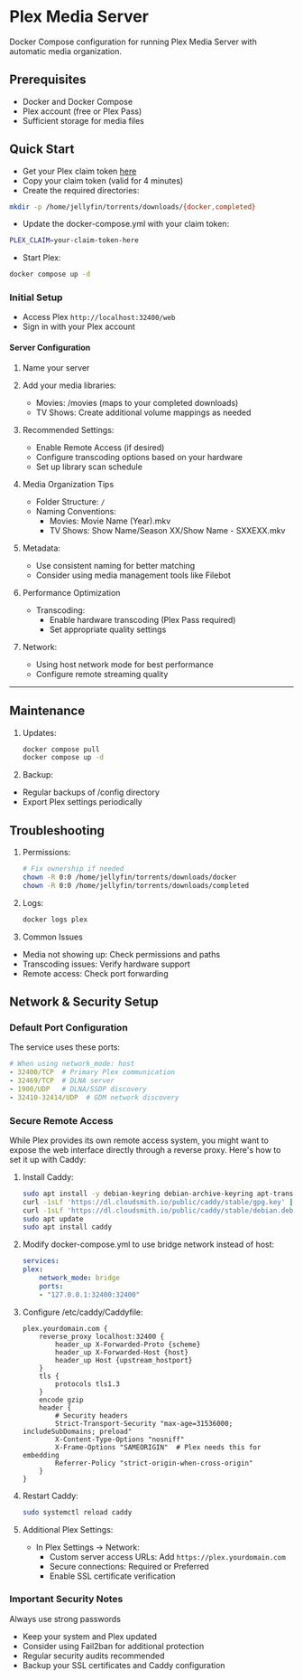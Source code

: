 # Plex Media Server

Docker Compose configuration for running Plex Media Server with automatic media organization.

## Prerequisites

* Docker and Docker Compose
* Plex account (free or Plex Pass)
* Sufficient storage for media files

## Quick Start

* Get your Plex claim token [here](plex.tv/claim)
* Copy your claim token (valid for 4 minutes)
* Create the required directories:

```bash
mkdir -p /home/jellyfin/torrents/downloads/{docker,completed}
```

* Update the docker-compose.yml with your claim token:

```bash
PLEX_CLAIM=your-claim-token-here
```

* Start Plex:

```bash
docker compose up -d
```

### Initial Setup

* Access Plex `http://localhost:32400/web`
* Sign in with your Plex account

#### Server Configuration

1. Name your server

2. Add your media libraries:
    * Movies: /movies (maps to your completed downloads)
    * TV Shows: Create additional volume mappings as needed

3. Recommended Settings:
    * Enable Remote Access (if desired)
    * Configure transcoding options based on your hardware
    * Set up library scan schedule

4. Media Organization Tips
    * Folder Structure: `/`
    * Naming Conventions:
        * Movies: Movie Name (Year).mkv
        * TV Shows: Show Name/Season XX/Show Name - SXXEXX.mkv

5. Metadata:
    * Use consistent naming for better matching
    * Consider using media management tools like Filebot

6. Performance Optimization
    * Transcoding:
        * Enable hardware transcoding (Plex Pass required)
        * Set appropriate quality settings

7. Network:
    * Using host network mode for best performance
    * Configure remote streaming quality

---

## Maintenance

1. Updates:

    ```bash
    docker compose pull
    docker compose up -d
    ```

2. Backup:

* Regular backups of /config directory
* Export Plex settings periodically

## Troubleshooting

1. Permissions:

    ```bash
    # Fix ownership if needed
    chown -R 0:0 /home/jellyfin/torrents/downloads/docker
    chown -R 0:0 /home/jellyfin/torrents/downloads/completed
    ```

2. Logs:

    ```bash
    docker logs plex
    ```

3. Common Issues

* Media not showing up: Check permissions and paths
* Transcoding issues: Verify hardware support
* Remote access: Check port forwarding

## Network & Security Setup

### Default Port Configuration

The service uses these ports:

```yaml
# When using network_mode: host
- 32400/TCP  # Primary Plex communication
- 32469/TCP  # DLNA server
- 1900/UDP   # DLNA/SSDP discovery
- 32410-32414/UDP  # GDM network discovery
```

### Secure Remote Access

While Plex provides its own remote access system, you might want to expose the web interface directly through a reverse proxy. Here's how to set it up with Caddy:

1. Install Caddy:

    ```bash
    sudo apt install -y debian-keyring debian-archive-keyring apt-transport-https
    curl -1sLf 'https://dl.cloudsmith.io/public/caddy/stable/gpg.key' | sudo gpg --dearmor -o /usr/share/keyrings/caddy-stable-archive-keyring.gpg
    curl -1sLf 'https://dl.cloudsmith.io/public/caddy/stable/debian.deb.txt' | sudo tee /etc/apt/sources.list.d/caddy-stable.list
    sudo apt update
    sudo apt install caddy
    ```

2. Modify docker-compose.yml to use bridge network instead of host:

    ```yaml
    services:
    plex:
        network_mode: bridge
        ports:
        - "127.0.0.1:32400:32400"
    ```

3. Configure /etc/caddy/Caddyfile:

    ```caddyfile
    plex.yourdomain.com {
        reverse_proxy localhost:32400 {
            header_up X-Forwarded-Proto {scheme}
            header_up X-Forwarded-Host {host}
            header_up Host {upstream_hostport}
        }
        tls {
            protocols tls1.3
        }
        encode gzip
        header {
            # Security headers
            Strict-Transport-Security "max-age=31536000; includeSubDomains; preload"
            X-Content-Type-Options "nosniff"
            X-Frame-Options "SAMEORIGIN"  # Plex needs this for embedding
            Referrer-Policy "strict-origin-when-cross-origin"
        }
    }
    ```

4. Restart Caddy:

    ```bash
    sudo systemctl reload caddy
    ```

5. Additional Plex Settings:
   * In Plex Settings → Network:
     * Custom server access URLs: Add `https://plex.yourdomain.com`
     * Secure connections: Required or Preferred
     * Enable SSL certificate verification

### Important Security Notes

Always use strong passwords

* Keep your system and Plex updated
* Consider using Fail2ban for additional protection
* Regular security audits recommended
* Backup your SSL certificates and Caddy configuration
